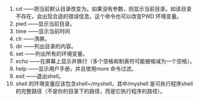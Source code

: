 1)	cd <directory>  ——把当前默认目录改变为<directory>。如果没有<directory>参数，则显示当前目录。如该目录不存在，会出现合适的错误信息。这个命令也可以改变PWD 环境变量。
2)	pwd ——显示当前目录。
3)	time ——显示当前时间
4)	clr  ——清屏。
5)	dir <directory>  ——列出目录<directory>的内容。
6)	set  ——列出所有的环境变量。
7)	echo <comment>  ——在屏幕上显示<comment>并换行（多个空格和制表符可能被缩减为一个空格）。
8)	help ——显示用户手册，并且使用more 命令过滤。
9)	exit  ——退出shell。
10)	shell 的环境变量应该包含shell=<pathname>/myshell，其中<pathname>/myshell 是可执行程序shell 的完整路径（不是你的目录下的路径，而是它执行程序的路径）。
